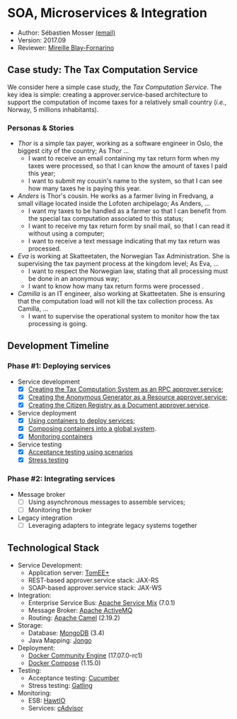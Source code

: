 # SOA, Microservices & Integration

  * Author: Sébastien Mosser [(email)](mosser@i3s.unice.fr)
  * Version: 2017.09 
  * Reviewer: [Mireille Blay-Fornarino](blay@i3s.unice.fr)

## Case study: The Tax Computation Service

We consider here a simple case study, the _Tax Computation Service_. The key idea is simple: creating a approver.service-based architecture to support the computation of income taxes for a relatively small country (_i.e._, Norway, 5 millions inhabitants).

### Personas & Stories

  * _Thor_ is a simple tax payer, working as a software engineer in Oslo, the biggest city of the country; As Thor ...
    * I want to receive an email containing my tax return form when my taxes were processed, so that I can know the amount of taxes I paid this year;
    * I want to submit my cousin's name to the system, so that I can see how many taxes he is paying this year.
  * _Anders_ is Thor's cousin. He works as a farmer living in Fredvang, a small village located inside the Lofoten archipelago; As Anders, ...
    * I want my taxes to be handled as a farmer so that I can benefit from the special tax computation associated to this status;
    * I want to receive my tax return form by snail mail, so that I can read it without using a computer;
    * I want to receive a text message  indicating that my tax return was processed. 
  * _Eva_ is working at Skatteetaten, the Norwegian Tax Administration. She is supervising the tax payment process at the kingdom level; As Eva, ...
    * I want to respect the Norwegian law, stating that all processing must be done in an anonymous way; 
    * I want to know how many tax return forms were processed .
  * _Camilla_ is an IT engineer, also working at Skatteetaten. She is ensuring that the computation load will not kill the tax collection process. As Camilla, ...
    * I want to supervise the operational system to monitor how the tax processing is going.

## Development Timeline

### Phase #1: Deploying services

  * Service development
    * [x] [Creating the Tax Computation System as an RPC approver.service](https://github.com/polytechnice-si/5A-Microservices-Integration/blob/master/services/rpc/README.md);
    * [x] [Creating the Anonymous Generator as a Resource approver.service](https://github.com/polytechnice-si/5A-Microservices-Integration/blob/master/services/resource/README.md);
    * [x] [Creating the Citizen Registry as a Document approver.service](https://github.com/polytechnice-si/5A-Microservices-Integration/blob/master/services/document/readme.md).
  * Service deployment
    * [x] [Using containers to deploy services](https://github.com/polytechnice-si/5A-Microservices-Integration/blob/master/deployment/Docker.md);
    * [x] [Composing containers into a global system](https://github.com/polytechnice-si/5A-Microservices-Integration/blob/master/deployment/README.md).
    * [x] [Monitoring containers](https://github.com/polytechnice-si/5A-Microservices-Integration/tree/master/monitoring/README.md)
  * Service testing
    * [x] [Acceptance testing using scenarios](https://github.com/polytechnice-si/5A-Microservices-Integration/blob/master/tests/acceptation/README.md)
    * [x] [Stress testing](https://github.com/polytechnice-si/5A-Microservices-Integration/blob/master/tests/stress/readme.md)

### Phase #2: Integrating services

  * Message broker
    * [ ] Using asynchronous messages to assemble services;
    * [ ] Monitoring the broker 
  * Legacy integration
    * [ ] Leveraging adapters to integrate legacy systems together

## Technological Stack

  * Service Development: 
    * Application server: [TomEE+](http://openejb.apache.org/apache-tomee.html)
    * REST-based approver.service stack: JAX-RS
    * SOAP-based approver.service stack: JAX-WS
  * Integration: 
    * Enterprise Service Bus: [Apache Service Mix](http://servicemix.apache.org/) (7.0.1)
    * Message Broker: [Apache ActiveMQ](http://activemq.apache.org/)
    * Routing: [Apache Camel](http://camel.apache.org/) (2.19.2)
  * Storage: 
    * Database: [MongoDB](https://www.mongodb.com) (3.4)
    * Java Mapping: [Jongo](http://jongo.org/)
  * Deployment: 
    * [Docker Community Engine](https://www.docker.com/community-edition) (17.07.0-rc1)
    * [Docker Compose](https://docs.docker.com/compose/) (1.15.0)
  * Testing:
    * Acceptance testing: [Cucumber](https://cucumber.io/) 
    * Stress testing: [Gatling](http://gatling.io/)
  * Monitoring:
    * ESB: [HawtIO](http://hawt.io/)
    * Services: [cAdvisor](https://github.com/google/cadvisor)  

